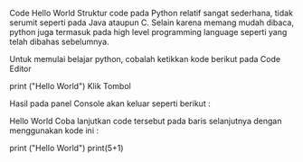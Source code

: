 Code Hello World
Struktur code pada Python relatif sangat sederhana, tidak serumit seperti pada Java ataupun C. Selain karena memang mudah dibaca, python juga termasuk pada high level programming language seperti yang telah dibahas sebelumnya.

Untuk memulai belajar python, cobalah ketikkan kode berikut pada Code Editor

print ("Hello World")
Klik Tombol 

Hasil pada panel Console akan keluar seperti berikut :

Hello World
Coba lanjutkan code tersebut pada baris selanjutnya dengan menggunakan kode ini :

print ("Hello World")
print(5+1)